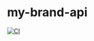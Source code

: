 # my-brand-api

[![CI](https://github.com/gihozoinnocente/Brand-API/actions/workflows/blank.yml/badge.svg)](https://github.com/gihozoinnocente/Brand-API/actions/workflows/blank.yml)

